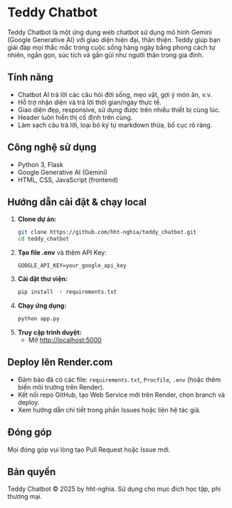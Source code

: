 # Teddy Chatbot

Teddy Chatbot là một ứng dụng web chatbot sử dụng mô hình Gemini (Google Generative AI) với giao diện hiện đại, thân thiện. Teddy giúp bạn giải đáp mọi thắc mắc trong cuộc sống hàng ngày bằng phong cách tự nhiên, ngắn gọn, súc tích và gần gũi như người thân trong gia đình.

## Tính năng
- Chatbot AI trả lời các câu hỏi đời sống, mẹo vặt, gợi ý món ăn, v.v.
- Hỗ trợ nhận diện và trả lời thời gian/ngày thực tế.
- Giao diện đẹp, responsive, sử dụng được trên nhiều thiết bị cùng lúc.
- Header luôn hiển thị cố định trên cùng.
- Làm sạch câu trả lời, loại bỏ ký tự markdown thừa, bố cục rõ ràng.

## Công nghệ sử dụng
- Python 3, Flask
- Google Generative AI (Gemini)
- HTML, CSS, JavaScript (frontend)

## Hướng dẫn cài đặt & chạy local

1. **Clone dự án:**
   ```bash
   git clone https://github.com/hht-nghia/teddy_chatbot.git
   cd teddy_chatbot
   ```
2. **Tạo file .env** và thêm API Key:
   ```env
   GOOGLE_API_KEY=your_google_api_key
   ```
3. **Cài đặt thư viện:**
   ```bash
   pip install -r requirements.txt
   ```
4. **Chạy ứng dụng:**
   ```bash
   python app.py
   ```
5. **Truy cập trình duyệt:**
   - Mở [http://localhost:5000](http://localhost:5000)

## Deploy lên Render.com
- Đảm bảo đã có các file: `requirements.txt`, `Procfile`, `.env` (hoặc thêm biến môi trường trên Render).
- Kết nối repo GitHub, tạo Web Service mới trên Render, chọn branch và deploy.
- Xem hướng dẫn chi tiết trong phần Issues hoặc liên hệ tác giả.

## Đóng góp
Mọi đóng góp vui lòng tạo Pull Request hoặc Issue mới.

## Bản quyền
Teddy Chatbot © 2025 by hht-nghia. Sử dụng cho mục đích học tập, phi thương mại.
